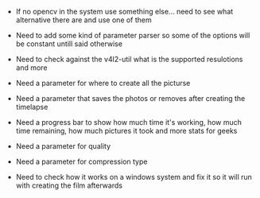 - If no opencv in the system use something else...
  need to see what alternative there are and use one of them

+ Need to add some kind of parameter parser so some of the options will be 
  constant untill said otherwise

- Need to check against the v4l2-util what is the supported 
  resulotions and more

+ Need a parameter for where to create all the picturse

- Need a parameter that saves the photos or removes 
  after creating the timelapse

- Need a progress bar to show how much time it's working,
  how much time remaining, how much pictures it took and more stats for geeks

+ Need a parameter for quality

- Need a parameter for compression type

- Need to check how it works on a windows system and fix it so it will run
  with creating the film afterwards
